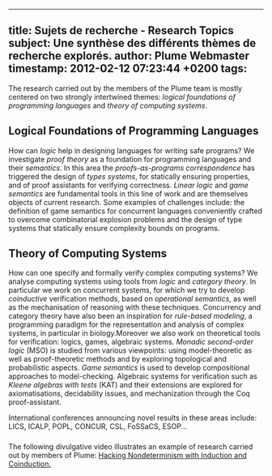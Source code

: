 
---
title: Sujets de recherche - Research Topics
subject: Une synthèse des différents thèmes de recherche explorés.
author: Plume Webmaster
timestamp: 2012-02-12 07:23:44 +0200
tags: 
---

The research carried out by the members of the Plume team is mostly centered on two strongly intertwined themes: _logical foundations of programming languages_ and _theory of computing systems_.


## Logical Foundations of Programming Languages

How can _logic_ help in designing languages for writing safe programs?  We investigate  _proof theory_ as a foundation for programming languages and their _semantics_. In this area the _proofs-as-programs correspondence_ has triggered the design of _types systems_, for statically ensuring properties, and of proof assistants for verifying correctness. _Linear logic_ and _game semantics_ are fundamental tools in this line of work and are themselves objects of current research. Some examples of challenges include: the definition of game semantics for concurrent languages conveniently crafted to overcome combinatorial explosion problems and the design of type systems that statically ensure complexity bounds on programs.




## Theory of Computing Systems

How can one specify and formally verify complex computing systems?  We analyse computing systems using tools from _logic_ and _category theory_. In particular we work on concurrent systems, for which we try to develop _coinductive_ verification methods,  based on _operational semantics_, as well as the mechanisation of reasoning with these techniques. Concurrency and category theory have also been an inspiration for _rule-based modeling_, a programming paradigm for the representation and analysis of complex systems, in particular in biology.Moreover we also work on theoretical tools for verification: logics, games, algebraic systems. _Monadic second-order logic_ (MSO) is studied from various viewpoints: using model-theoretic as well as proof-theoretic methods and by exploring topological and probabilistic aspects. _Game semantics_ is used to develop compositional approaches to model-checking. Algebraic systems for verification such as _Kleene algebras with tests_ (KAT) and their extensions are explored for axiomatisations, decidability issues, and mechanization through the Coq proof-assistant.

International conferences announcing novel results in these areas include: LICS, ICALP, POPL, CONCUR, CSL, FoSSaCS, ESOP...

###

The following divulgative video illustrates an example of research carried out by members of Plume: <a href="http://cacm.acm.org/magazines/2015/2/182642-hacking-nondeterminism-with-induction-and-coinductio
+n/fulltext">Hacking Nondeterminism with Induction and Coinduction.</a>

